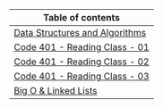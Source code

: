Table of  contents                                                                                                      | 
-----------------------------------------------------------------------------------------------------------------------|
[Data Structures and Algorithms](./DataStructuresAlgo.md)|
[Code 401 - Reading Class - 01](./class01a.md) |
[Code 401 - Reading Class - 02](./class01b.md) |
[Code 401 - Reading Class - 03](./class03.md) |
[Big O & Linked Lists](./linked-list.md) |



